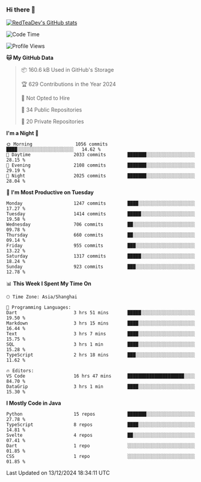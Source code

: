 ### Hi there 👋

<!--
**RedTeaDev/RedTeaDev** is a ✨ _special_ ✨ repository because its `README.md` (this file) appears on your GitHub profile.

Here are some ideas to get you started:

- 🔭 I’m currently working on ...
- 🌱 I’m currently learning ...
- 👯 I’m looking to collaborate on ...
- 🤔 I’m looking for help with ...
- 💬 Ask me about ...
- 📫 How to reach me: ...
- 😄 Pronouns: ...
- ⚡ Fun fact: ...
-->

<!--
[![wakatime](https://wakatime.com/badge/user/6b101ed0-04c0-4490-9283-eb61f2efff96.svg)](https://wakatime.com/@6b101ed0-04c0-4490-9283-eb61f2efff96)
!-->

[![RedTeaDev's GitHub stats](https://github-readme-stats.vercel.app/api?username=RedTeaDev\&include_all_commits=true)](https://github.com/anuraghazra/github-readme-stats)
<!--
[![willianrod's wakatime stats](https://github-readme-stats.vercel.app/api/wakatime?username=RedTeaDev)](https://github.com/anuraghazra/github-readme-stats)
!-->
<!--START_SECTION:waka-->
![Code Time](http://img.shields.io/badge/Code%20Time-2%2C802%20hrs%204%20mins-blue)

![Profile Views](http://img.shields.io/badge/Profile%20Views-0-blue)

**🐱 My GitHub Data** 

> 📦 160.6 kB Used in GitHub's Storage 
 > 
> 🏆 629 Contributions in the Year 2024
 > 
> 🚫 Not Opted to Hire
 > 
> 📜 34 Public Repositories 
 > 
> 🔑 20 Private Repositories 
 > 
**I'm a Night 🦉** 

```text
🌞 Morning                1056 commits        ████░░░░░░░░░░░░░░░░░░░░░   14.62 % 
🌆 Daytime                2033 commits        ███████░░░░░░░░░░░░░░░░░░   28.15 % 
🌃 Evening                2108 commits        ███████░░░░░░░░░░░░░░░░░░   29.19 % 
🌙 Night                  2025 commits        ███████░░░░░░░░░░░░░░░░░░   28.04 % 
```
📅 **I'm Most Productive on Tuesday** 

```text
Monday                   1247 commits        ████░░░░░░░░░░░░░░░░░░░░░   17.27 % 
Tuesday                  1414 commits        █████░░░░░░░░░░░░░░░░░░░░   19.58 % 
Wednesday                706 commits         ██░░░░░░░░░░░░░░░░░░░░░░░   09.78 % 
Thursday                 660 commits         ██░░░░░░░░░░░░░░░░░░░░░░░   09.14 % 
Friday                   955 commits         ███░░░░░░░░░░░░░░░░░░░░░░   13.22 % 
Saturday                 1317 commits        █████░░░░░░░░░░░░░░░░░░░░   18.24 % 
Sunday                   923 commits         ███░░░░░░░░░░░░░░░░░░░░░░   12.78 % 
```


📊 **This Week I Spent My Time On** 

```text
🕑︎ Time Zone: Asia/Shanghai

💬 Programming Languages: 
Dart                     3 hrs 51 mins       █████░░░░░░░░░░░░░░░░░░░░   19.50 % 
Markdown                 3 hrs 15 mins       ████░░░░░░░░░░░░░░░░░░░░░   16.44 % 
Text                     3 hrs 7 mins        ████░░░░░░░░░░░░░░░░░░░░░   15.75 % 
SQL                      3 hrs 1 min         ████░░░░░░░░░░░░░░░░░░░░░   15.28 % 
TypeScript               2 hrs 18 mins       ███░░░░░░░░░░░░░░░░░░░░░░   11.62 % 

🔥 Editors: 
VS Code                  16 hrs 47 mins      █████████████████████░░░░   84.70 % 
DataGrip                 3 hrs 1 min         ████░░░░░░░░░░░░░░░░░░░░░   15.30 % 
```

**I Mostly Code in Java** 

```text
Python                   15 repos            ███████░░░░░░░░░░░░░░░░░░   27.78 % 
TypeScript               8 repos             ████░░░░░░░░░░░░░░░░░░░░░   14.81 % 
Svelte                   4 repos             ██░░░░░░░░░░░░░░░░░░░░░░░   07.41 % 
Dart                     1 repo              ░░░░░░░░░░░░░░░░░░░░░░░░░   01.85 % 
CSS                      1 repo              ░░░░░░░░░░░░░░░░░░░░░░░░░   01.85 % 
```




 Last Updated on 13/12/2024 18:34:11 UTC
<!--END_SECTION:waka-->


